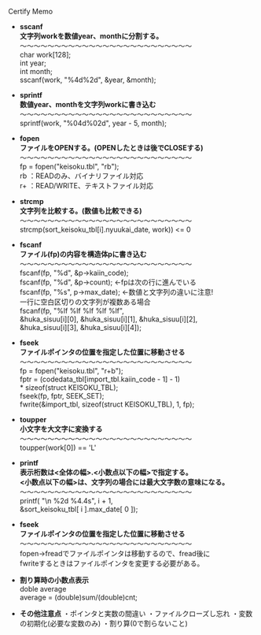 Certify Memo
* **sscanf**  
**文字列workを数値year、monthに分割する。**  
～～～～～～～～～～～～～～～～～～～～～～～～～  
char work[128];  
int year;  
int month;  
sscanf(work, "%4d%2d", &year, &month);

* **sprintf**  
**数値year、monthを文字列workに書き込む**  
～～～～～～～～～～～～～～～～～～～～～～～～～  
sprintf(work, "%04d%02d", year - 5, month);

* **fopen**  
**ファイルをOPENする。(OPENしたときは後でCLOSEする)**  
～～～～～～～～～～～～～～～～～～～～～～～～～  
fp = fopen("keisoku.tbl", "rb");  
rb ：READのみ、バイナリファイル対応  
r+ ：READ/WRITE、テキストファイル対応  

* **strcmp**  
**文字列を比較する。(数値も比較できる)**  
～～～～～～～～～～～～～～～～～～～～～～～～～  
strcmp(sort_keisoku_tbl[i].nyuukai_date, work)) <= 0

* **fscanf**  
**ファイル(fp)の内容を構造体pに書き込む**  
～～～～～～～～～～～～～～～～～～～～～～～～～  
fscanf(fp, "%d", &p->kaiin_code);  
fscanf(fp, "%d", &p->count); ←fpは次の行に進んでいる  
fscanf(fp, "%s", p->max_date); ←数値と文字列の違いに注意!  
一行に空白区切りの文字列が複数ある場合  
fscanf(fp, "%lf %lf %lf %lf %lf",  
  &huka_sisuu[i][0], &huka_sisuu[i][1], &huka_sisuu[i][2],  
  &huka_sisuu[i][3], &huka_sisuu[i][4]);

* **fseek**  
**ファイルポインタの位置を指定した位置に移動させる**  
～～～～～～～～～～～～～～～～～～～～～～～～～  
fp = fopen("keisoku.tbl", "r+b");  
fptr = (codedata_tbl[import_tbl.kaiin_code - 1] - 1)  
        \* sizeof(struct KEISOKU_TBL);  
fseek(fp, fptr, SEEK_SET);  
fwrite(&import_tbl, sizeof(struct KEISOKU_TBL), 1, fp);  

* **toupper**  
**小文字を大文字に変換する**  
～～～～～～～～～～～～～～～～～～～～～～～～～  
toupper(work[0]) == 'L'

* **printf**  
**表示桁数は<全体の幅>.<小数点以下の幅>で指定する。**  
**<小数点以下の幅>は、文字列の場合には最大文字数の意味になる。**  
～～～～～～～～～～～～～～～～～～～～～～～～～  
printf( "\n   %2d %4.4s", i + 1,  
    &sort_keisoku_tbl[ i ].max_date[ 0 ]);

* **fseek**  
**ファイルポインタの位置を指定した位置に移動させる**  
～～～～～～～～～～～～～～～～～～～～～～～～～  
fopen->freadでファイルポインタは移動するので、fread後に  
fwriteするときはファイルポインタを変更する必要がある。

* **割り算時の小数点表示**  
doble average  
average = (double)sum/(double)cnt;

* **その他注意点**
・ポインタと実数の間違い
・ファイルクローズし忘れ
・変数の初期化(必要な変数のみ)
・割り算(0で割らないこと)  
